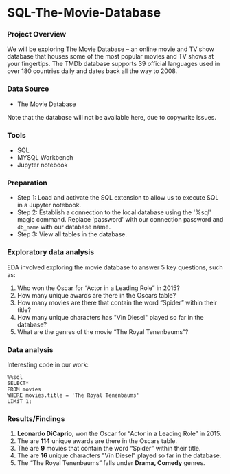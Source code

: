 # SQL-The-Movie-Database

### Project Overview
We will be exploring The Movie Database – an online movie and TV show database that houses some of the most popular movies and TV shows at your fingertips. The TMDb database supports 39 official languages used in over 180 countries daily and dates back all the way to 2008.

### Data Source
- The Movie Database
  
Note that the database will not be available here, due to copywrite issues.

### Tools
- SQL
- MYSQL Workbench
- Jupyter notebook

### Preparation 

- Step 1: Load and activate the SQL extension to allow us to execute SQL in a Jupyter notebook.
- Step 2: Establish a connection to the local database using the '%sql' magic command. Replace 'password' with our connection password and `db_name` with our database name.
- Step 3: View all tables in the database.

### Exploratory data analysis

EDA involved exploring the movie database to answer 5 key questions, such as:

1. Who won the Oscar for “Actor in a Leading Role” in 2015?
2. How many unique awards are there in the Oscars table?
3. How many movies are there that contain the word “Spider” within their title?
4. How many unique characters has "Vin Diesel" played so far in the database?
5. What are the genres of the movie “The Royal Tenenbaums”?


### Data analysis

Interesting code in our work:
``` 
%%sql
SELECT*
FROM movies
WHERE movies.title = 'The Royal Tenenbaums'
LIMiT 1; 
```

### Results/Findings

1. **Leonardo DiCaprio**, won the Oscar for “Actor in a Leading Role” in 2015.
2. The are **114** unique awards are there in the Oscars table.
3. The are **9**  movies that contain the word “Spider” within their title.
4. The are **16** unique characters "Vin Diesel" played so far in the database.
5. The “The Royal Tenenbaums” falls under **Drama, Comedy** genres.

